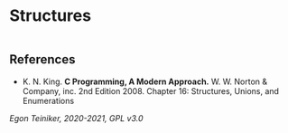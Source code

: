 # Structures


```C
```


## References
* K. N. King. **C Programming, A Modern Approach.** W. W. Norton & Company, inc. 2nd Edition 2008. Chapter 16: Structures, Unions, and Enumerations
 
*Egon Teiniker, 2020-2021, GPL v3.0* 